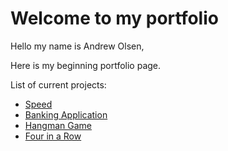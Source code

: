 # Welcome to my portfolio
Hello my name is Andrew Olsen,

Here is my beginning portfolio page.

List of current projects:
- [Speed](https://github.com/hywayman/Portfolio/tree/main/Speed-main)
- [Banking Application](https://github.com/hywayman/Portfolio/tree/main/Group1_BankApp-main)
- [Hangman Game](https://github.com/hywayman/Portfolio/tree/main/Group-1-hangman-main)
- [Four in a Row](https://github.com/hywayman/Portfolio/tree/main/FourInARow-main)
